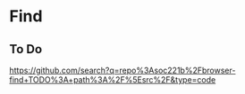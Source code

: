 # Find

## To Do

https://github.com/search?q=repo%3Asoc221b%2Fbrowser-find+TODO%3A+path%3A%2F%5Esrc%2F&type=code
